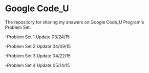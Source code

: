 # Google Code_U
The repository for sharing my answers on Google Code_U Program's Problem Set.


-Problem Set 1 Update 03/24/15

-Problem Set 2 Update 04/09/15

-Problem Set 3 Update 04/22/15

-Problem Set 4 Update 05/14/15
